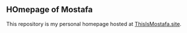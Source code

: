 ## HOmepage of Mostafa

This repository is my personal homepage hosted at [ThisIsMostafa.site](https://thisismostafa.site).